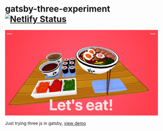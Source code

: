 # gatsby-three-experiment [![Netlify Status](https://api.netlify.com/api/v1/badges/b3e67525-785e-4ccf-b1e7-c4a8022d1148/deploy-status)](https://app.netlify.com/sites/gatsby-three-experiment-shaun/deploys)

![Preview Screenshot](screenshot.png)

Just trying three js in gatsby, [view demo](https://gatsby-three-experiment-shaun.netlify.com/)
